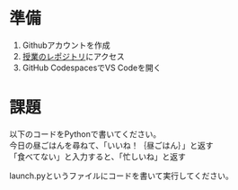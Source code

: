 # 準備
1. Githubアカウントを作成
2. [授業のレポジトリ](https://github.com/kappaexpress/web-app-intro)にアクセス
3. GitHub CodespacesでVS Codeを開く


# 課題
以下のコードをPythonで書いてください。  
今日の昼ごはんを尋ねて、「いいね！｛昼ごはん｝」と返す  
「食べてない」と入力すると、「忙しいね」と返す  

launch.pyというファイルにコードを書いて実行してください。
